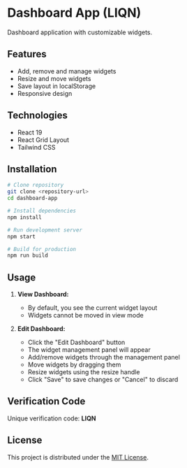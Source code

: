 # Dashboard App (LIQN)

Dashboard application with customizable widgets.

## Features

- Add, remove and manage widgets
- Resize and move widgets
- Save layout in localStorage
- Responsive design

## Technologies

- React 19
- React Grid Layout
- Tailwind CSS

## Installation

```bash
# Clone repository
git clone <repository-url>
cd dashboard-app

# Install dependencies
npm install

# Run development server
npm start

# Build for production
npm run build
```

## Usage

1. **View Dashboard:**
   - By default, you see the current widget layout
   - Widgets cannot be moved in view mode

2. **Edit Dashboard:**
   - Click the "Edit Dashboard" button
   - The widget management panel will appear
   - Add/remove widgets through the management panel
   - Move widgets by dragging them
   - Resize widgets using the resize handle
   - Click "Save" to save changes or "Cancel" to discard

## Verification Code

Unique verification code: **LIQN**

## License

This project is distributed under the [MIT License](LICENSE).
